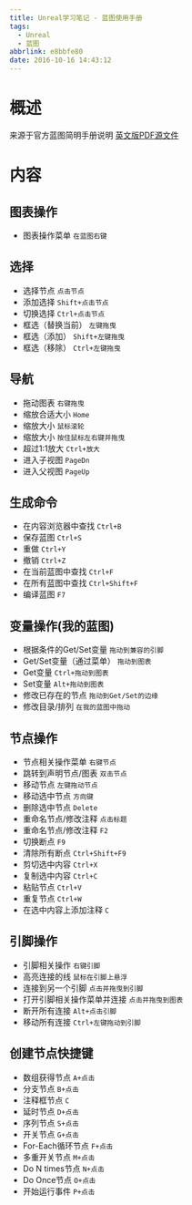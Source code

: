 ```yaml
---
title: Unreal学习笔记 - 蓝图使用手册
tags:
  - Unreal
  - 蓝图
abbrlink: e8bbfe80
date: 2016-10-16 14:43:12
---
```


# 概述 #
来源于官方蓝图简明手册说明
[英文版PDF源文件](/files/unreal/BlueprintCheatSheet-1989117414.pdf)

# 内容 #

## 图表操作 ##
- 图表操作菜单	`在蓝图右键`
## 选择 ##
- 选择节点	`点击节点`
- 添加选择	`Shift+点击节点`
- 切换选择	`Ctrl+点击节点`
- 框选（替换当前）	`左键拖曳`
- 框选（添加）	`Shift+左键拖曳`
- 框选（移除）	`Ctrl+左键拖曳`
## 导航 ##
- 拖动图表	`右键拖曳`
- 缩放合适大小	`Home`
- 缩放大小	`鼠标滚轮`
- 缩放大小	`按住鼠标左右键并拖曳`
- 超过1:1放大	`Ctrl+放大`
- 进入子视图	`PageDn`
- 进入父视图	`PageUp`
## 生成命令 ##
- 在内容浏览器中查找	`Ctrl+B`
- 保存蓝图	`Ctrl+S`
- 重做 `Ctrl+Y`
- 撤销 `Ctrl+Z`
- 在当前蓝图中查找	`Ctrl+F`
- 在所有蓝图中查找	`Ctrl+Shift+F`
- 编译蓝图	`F7`
## 变量操作(我的蓝图) ##
- 根据条件的Get/Set变量	`拖动到兼容的引脚`
- Get/Set变量（通过菜单）	`拖动到图表`
- Get变量	`Ctrl+拖动到图表`
- Set变量	`Alt+拖动到图表`
- 修改已存在的节点	`拖动到Get/Set的边缘`
- 修改目录/排列 `在我的蓝图中拖动`
## 节点操作 ##
- 节点相关操作菜单	`右键节点`
- 跳转到声明节点/图表	`双击节点`
- 移动节点	`左键拖动节点`
- 移动选中节点	`方向键`
- 删除选中节点	`Delete`
- 重命名节点/修改注释	`点击标题`
- 重命名节点/修改注释	`F2`
- 切换断点	`F9`
- 清除所有断点	`Ctrl+Shift+F9`
- 剪切选中内容	`Ctrl+X`
- 复制选中内容	`Ctrl+C`
- 粘贴节点	`Ctrl+V`
- 重复节点	`Ctrl+W`
- 在选中内容上添加注释	`C`
## 引脚操作 ##
- 引脚相关操作	`右键引脚`
- 高亮连接的线	`鼠标在引脚上悬浮`
- 连接到另一个引脚	`点击并拖曳到引脚`
- 打开引脚相关操作菜单并连接	`点击并拖曳到图表`
- 断开所有连接	`Alt+点击引脚`
- 移动所有连接	`Ctrl+左键拖动到引脚`
## 创建节点快捷键 ##
- 数组获得节点	`A+点击`
- 分支节点	`B+点击`
- 注释框节点	`C`
- 延时节点	`D+点击`
- 序列节点	`S+点击`
- 开关节点	`G+点击`
- For-Each循环节点	`F+点击`
- 多重开关节点	`M+点击`
- Do N times节点	`N+点击`
- Do Once节点	`O+点击`
- 开始运行事件	`P+点击`
